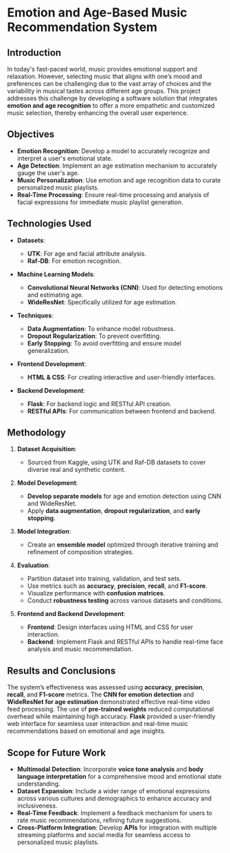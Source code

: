 # **Emotion and Age-Based Music Recommendation System**

## **Introduction**

In today's fast-paced world, music provides emotional support and relaxation. However, selecting music that aligns with one’s mood and preferences can be challenging due to the vast array of choices and the variability in musical tastes across different age groups. This project addresses this challenge by developing a software solution that integrates **emotion and age recognition** to offer a more empathetic and customized music selection, thereby enhancing the overall user experience.

## **Objectives**

- **Emotion Recognition**: Develop a model to accurately recognize and interpret a user's emotional state.
- **Age Detection**: Implement an age estimation mechanism to accurately gauge the user's age.
- **Music Personalization**: Use emotion and age recognition data to curate personalized music playlists.
- **Real-Time Processing**: Ensure real-time processing and analysis of facial expressions for immediate music playlist generation.

## **Technologies Used**

- **Datasets**: 
  - **UTK**: For age and facial attribute analysis.
  - **Raf-DB**: For emotion recognition.

- **Machine Learning Models**:
  - **Convolutional Neural Networks (CNN)**: Used for detecting emotions and estimating age.
  - **WideResNet**: Specifically utilized for age estimation.

- **Techniques**:
  - **Data Augmentation**: To enhance model robustness.
  - **Dropout Regularization**: To prevent overfitting.
  - **Early Stopping**: To avoid overfitting and ensure model generalization.

- **Frontend Development**:
  - **HTML & CSS**: For creating interactive and user-friendly interfaces.

- **Backend Development**:
  - **Flask**: For backend logic and RESTful API creation.
  - **RESTful APIs**: For communication between frontend and backend.

## **Methodology**

1. **Dataset Acquisition**: 
   - Sourced from Kaggle, using UTK and Raf-DB datasets to cover diverse real and synthetic content.

2. **Model Development**:
   - **Develop separate models** for age and emotion detection using CNN and WideResNet.
   - Apply **data augmentation**, **dropout regularization**, and **early stopping**.

3. **Model Integration**:
   - Create an **ensemble model** optimized through iterative training and refinement of composition strategies.

4. **Evaluation**:
   - Partition dataset into training, validation, and test sets.
   - Use metrics such as **accuracy**, **precision**, **recall**, and **F1-score**.
   - Visualize performance with **confusion matrices**.
   - Conduct **robustness testing** across various datasets and conditions.

5. **Frontend and Backend Development**:
   - **Frontend**: Design interfaces using HTML and CSS for user interaction.
   - **Backend**: Implement Flask and RESTful APIs to handle real-time face analysis and music recommendation.

## **Results and Conclusions**

The system’s effectiveness was assessed using **accuracy**, **precision**, **recall**, and **F1-score** metrics. The **CNN for emotion detection** and **WideResNet for age estimation** demonstrated effective real-time video feed processing. The use of **pre-trained weights** reduced computational overhead while maintaining high accuracy. **Flask** provided a user-friendly web interface for seamless user interaction and real-time music recommendations based on emotional and age insights.

## **Scope for Future Work**

- **Multimodal Detection**: Incorporate **voice tone analysis** and **body language interpretation** for a comprehensive mood and emotional state understanding.
- **Dataset Expansion**: Include a wider range of emotional expressions across various cultures and demographics to enhance accuracy and inclusiveness.
- **Real-Time Feedback**: Implement a feedback mechanism for users to rate music recommendations, refining future suggestions.
- **Cross-Platform Integration**: Develop **APIs** for integration with multiple streaming platforms and social media for seamless access to personalized music playlists.

